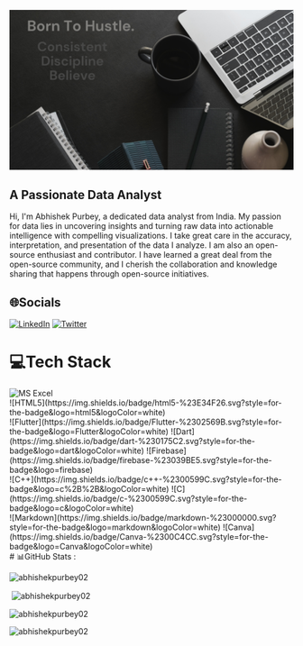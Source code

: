![logo](https://github.com/AbhishekPurbey02/AbhishekPurbey02/blob/main/GitBanner.png)
## A Passionate Data Analyst

Hi, I'm Abhishek Purbey, a dedicated data analyst from India. My passion for data lies in uncovering insights and turning raw data into actionable intelligence with compelling visualizations. I take great care in the accuracy, interpretation, and presentation of the data I analyze. I am also an open-source enthusiast and contributor. I have learned a great deal from the open-source community, and I cherish the collaboration and knowledge sharing that happens through open-source initiatives.

## 🌐Socials
[![LinkedIn](https://img.shields.io/badge/LinkedIn-%230077B5.svg?logo=linkedin&logoColor=white)](https://www.linkedin.com/in/abhishek-purbey-779248232/) [![Twitter](https://img.shields.io/badge/Twitter-%231DA1F2.svg?logo=Twitter&logoColor=white)]( [![Twitter](https://img.shields.io/badge/Twitter-%231DA1F2.svg?logo=Twitter&logoColor=white)])

# 💻Tech Stack
<img src="https://i.imgur.com/CREle3r.jpeg" alt="MS Excel" width="50" height="50">
<br>
![HTML5](https://img.shields.io/badge/html5-%23E34F26.svg?style=for-the-badge&logo=html5&logoColor=white) 
<br>
![Flutter](https://img.shields.io/badge/Flutter-%2302569B.svg?style=for-the-badge&logo=Flutter&logoColor=white) 
![Dart](https://img.shields.io/badge/dart-%230175C2.svg?style=for-the-badge&logo=dart&logoColor=white) 
![Firebase](https://img.shields.io/badge/firebase-%23039BE5.svg?style=for-the-badge&logo=firebase)
<br>
![C++](https://img.shields.io/badge/c++-%2300599C.svg?style=for-the-badge&logo=c%2B%2B&logoColor=white) 
![C](https://img.shields.io/badge/c-%2300599C.svg?style=for-the-badge&logo=c&logoColor=white) 
<br>
![Markdown](https://img.shields.io/badge/markdown-%23000000.svg?style=for-the-badge&logo=markdown&logoColor=white) 
![Canva](https://img.shields.io/badge/Canva-%2300C4CC.svg?style=for-the-badge&logo=Canva&logoColor=white)
<br>
# 📊GitHub Stats :
<p align="left"> <img src="https://komarev.com/ghpvc/?username=abhishekpurbey02&label=Profile%20views&color=0e75b6&style=flat" alt="abhishekpurbey02" /> </p>
<p>&nbsp;<img align="center" src="https://github-readme-stats.vercel.app/api?username=abhishekpurbey02&show_icons=true&locale=en" alt="abhishekpurbey02" /></p>
<p><img align="center" src="https://github-readme-streak-stats.herokuapp.com/?user=abhishekpurbey02&" alt="abhishekpurbey02" /></p>
<p><img align="left" src="https://github-readme-stats.vercel.app/api/top-langs?username=abhishekpurbey02&show_icons=true&locale=en&layout=compact" alt="abhishekpurbey02" /></p>

